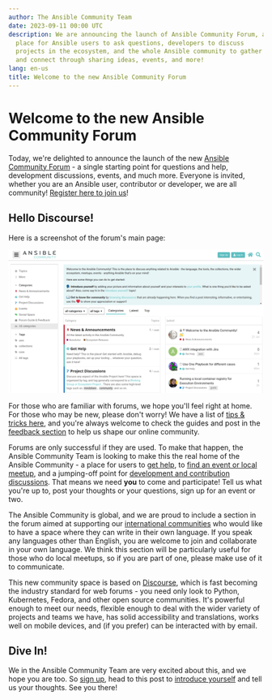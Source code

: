 ```yaml
---
author: The Ansible Community Team
date: 2023-09-11 00:00 UTC
description: We are announcing the launch of Ansible Community Forum, a
  place for Ansible users to ask questions, developers to discuss
  projects in the ecosystem, and the whole Ansible community to gather
  and connect through sharing ideas, events, and more!
lang: en-us
title: Welcome to the new Ansible Community Forum
---
```



# Welcome to the new Ansible Community Forum

Today, we're delighted to announce the launch of the new
[Ansible Community Forum](https://forum.ansible.com/) - a single starting point
for questions and help, development discussions, events, and much more.
Everyone is invited, whether you are an Ansible user, contributor or
developer, we are all community! [Register here to join us](https://forum.ansible.com/signup?)!

## Hello Discourse!

Here is a screenshot of the forum's main page:

![screenshot](/images/posts/archive/forum-main-page-screenshot.png)

For those who are familiar with forums, we hope you'll feel right at
home. For those who may be new, please don't worry! We have a list of
[tips & tricks here](https://forum.ansible.com/tag/forum-tips), and
you're always welcome to check the guides and post in the
[feedback section](https://forum.ansible.com/c/forum-guide-feedback/) to help us
shape our online community.

Forums are only successful if they are used. To make that happen, the
Ansible Community Team is looking to make this the real home of the
Ansible Community - a place for users to [get help](https://forum.ansible.com/c/help/6),
to [find an event or local meetup](https://forum.ansible.com/c/events/8),
and a jumping-off point for [development and contribution discussions](https://forum.ansible.com/c/project/7).
That means we need **you** to come and participate! Tell us what you're up to, post your
thoughts or your questions, sign up for an event or two. 

The Ansible Community is global, and we are proud to include a section
in the forum aimed at supporting our [international communities](https://forum.ansible.com/c/other-languages/10)
who would like to have a space where they can write in their own language. If you
speak any languages other than English, you are welcome to join and
collaborate in your own language. We think this section will be
particularly useful for those who do local meetups, so if you are part
of one, please make use of it to communicate.

This new community space is based on [Discourse](http://discourse.org/),
which is fast becoming the industry standard for web forums - you need
only look to Python, Kubernetes, Fedora, and other open source
communities. It's powerful enough to meet our needs, flexible enough to
deal with the wider variety of projects and teams we have, has solid
accessibility and translations, works well on mobile devices, and (if
you prefer) can be interacted with by email. 


## Dive In!

We in the Ansible Community Team are very excited about this, and we hope you are too.
So [sign up](https://forum.ansible.com/signup?), head to this post to [introduce yourself](https://forum.ansible.com/t/introduce-yourself/15/25) and tell us your thoughts. See you there! 
